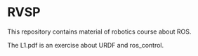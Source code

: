 # RVSP
This repository contains material of robotics course about ROS.

The L1.pdf is an exercise about URDF and ros_control.

